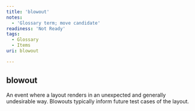 ```yaml
---
title: 'blowout'
notes:
  - 'Glossary term; move candidate'
readiness: 'Not Ready'
tags:
  - Glossary
  - Items
uri: blowout

---
```

## blowout

An event where a layout renders in an unexpected and generally undesirable way. Blowouts typically inform future test cases of the layout.


